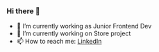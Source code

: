 ### Hi there 👋

- 🔭 I’m currently working as Junior Frontend Dev
- 🌱 I’m currently working on Store project
- 📫 How to reach me:
  [LinkedIn](https://www.linkedin.com/in/natalia-pi%C3%B3rkowska-5075b6190/)
  

<!--
**NataliaPiorkowska/NataliaPiorkowska** is a ✨ _special_ ✨ repository because its `README.md` (this file) appears on your GitHub profile.

Here are some ideas to get you started:

- 🔭 I’m currently working on ...
- 🌱 I’m currently learning ...
- 👯 I’m looking to collaborate on ...
- 🤔 I’m looking for help with ...
- 💬 Ask me about ...
- 📫 How to reach me: ...
- 😄 Pronouns: ...
- ⚡ Fun fact: ...
-->
